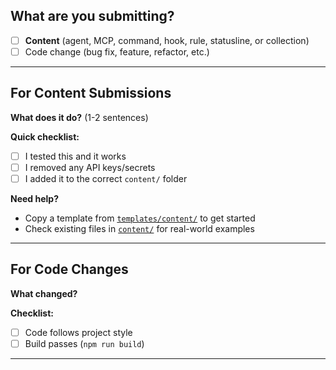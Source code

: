 ## What are you submitting?

- [ ] **Content** (agent, MCP, command, hook, rule, statusline, or collection)
- [ ] Code change (bug fix, feature, refactor, etc.)

---

## For Content Submissions

**What does it do?** (1-2 sentences)

**Quick checklist:**
- [ ] I tested this and it works
- [ ] I removed any API keys/secrets
- [ ] I added it to the correct `content/` folder

**Need help?**
- Copy a template from [`templates/content/`](../tree/main/templates/content) to get started
- Check existing files in [`content/`](../tree/main/content) for real-world examples

---

## For Code Changes

**What changed?**

**Checklist:**
- [ ] Code follows project style
- [ ] Build passes (`npm run build`)

---

<!-- 🤖 Our validation bot will automatically check your submission -->